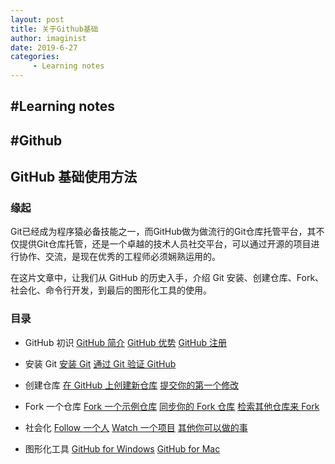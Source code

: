 ```yaml
---
layout: post
title: 关于Github基础
author: imaginist
date: 2019-6-27
categories:
     - Learning notes
---
```


## #Learning notes
## #Github


## GitHub 基础使用方法
### 缘起
Git已经成为程序猿必备技能之一，而GitHub做为做流行的Git仓库托管平台，其不仅提供Git仓库托管，还是一个卓越的技术人员社交平台，可以通过开源的项目进行协作、交流，是现在优秀的工程师必须娴熟运用的。

在这片文章中，让我们从 GitHub 的历史入手，介绍 Git 安装、创建仓库、Fork、社会化、命令行开发，到最后的图形化工具的使用。


### 目录

- GitHub 初识
[GitHub 简介](https://www.google.com/search?q=%3Ca+href%3D%22the-introduction.html%22%3EGitHub+%E7%AE%80%E4%BB%8B%3C%2Fa%3E&oq=%3Ca+href%3D%22the-introduction.html%22%3EGitHub+%E7%AE%80%E4%BB%8B%3C%2Fa%3E&aqs=chrome..69i57&sourceid=chrome&ie=UTF-8)
[GitHub 优势](http://wiki.jikexueyuan.com/project/github-basics/the-advantage.html)
[GitHub 注册](http://wiki.jikexueyuan.com/project/github-basics/sign-up.html)

- 安装 Git
[安装 Git](http://wiki.jikexueyuan.com/project/github-basics/setup-git.html)
[通过 Git 验证 GitHub](http://wiki.jikexueyuan.com/project/github-basics/validate-github.html)

- 创建仓库
[在 GitHub 上创建新仓库](http://wiki.jikexueyuan.com/project/github-basics/creat-new-repo.html)
[提交你的第一个修改](http://wiki.jikexueyuan.com/project/github-basics/commit-first-change.html)

- Fork 一个仓库
[Fork 一个示例仓库](http://wiki.jikexueyuan.com/project/github-basics/fork-example-repo.html)
[同步你的 Fork 仓库](http://wiki.jikexueyuan.com/project/github-basics/fork-synced.html)
[检索其他仓库来 Fork](http://wiki.jikexueyuan.com/project/github-basics/find-another-repo-fork.html)

- 社会化
[Follow 一个人](http://wiki.jikexueyuan.com/project/github-basics/follow-a-friend.html)
[Watch 一个项目](http://wiki.jikexueyuan.com/project/github-basics/watch-project.html)
[其他你可以做的事](http://wiki.jikexueyuan.com/project/github-basics/do-other-things.html)

- 图形化工具
[GitHub for Windows](http://wiki.jikexueyuan.com/project/github-basics/github-for-windows.html)
[GitHub for Mac](http://wiki.jikexueyuan.com/project/github-basics/github-for-mac.html)
